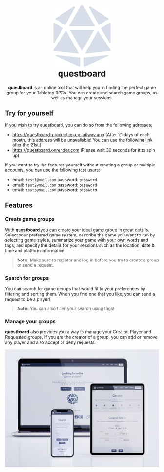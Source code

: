 <h1 align="center">
  <img alt="questboard logo" src="https://github.com/taner-h/questboard/blob/master/frontend/public/logo.svg" width="200px"/><br/>
  questboard
</h1>
<p align="center"><b>questboard</b> is an online tool that will help you in finding the perfect game group for your Tabletop RPGs. You can create and search game groups, as well as manage your sessions.</p>

## Try for yourself
If you wish to try questboard, you can do so from the following adresses;

 - https://questboard-production.up.railway.app (After 21 days of each month, this address will be unavaliable! You can use the following link after the 21st.)
 - https://questboard.onrender.com (Please wait 30 seconds for it to spin up)

If you want to try the features yourself without creating a group or multiple accounts, you can use the following test users:

- email: `test1@mail.com` password: `password`
- email: `test2@mail.com` password: `password`
- email: `test3@mail.com` password: `password`
## Features

### Create game groups
With **questboard** you can create your ideal game group in great details. Select your preferred game system, describe the game you want to run by selecting game styles, summarize your game with your own words and tags, and specify the details for your sessions such as the location, date & time and platform information.

> **Note:** Make sure to register and log in before you try to create a group or send a request.

### Search for groups
You can search for game groups that would fit to your preferences by filtering and sorting them. When you find one that you like, you can send a request to be a player! 

> **Note:** You can also filter your search using tags!

### Manage your groups
**questboard** also provides you a way to manage your Creator, Player and Requested groups. If you are the creator of a group, you can add or remove any player and also accept or deny requests.

![crossplatform](https://github.com/taner-h/questboard/blob/master/frontend/src/img/mockup.jpg)
